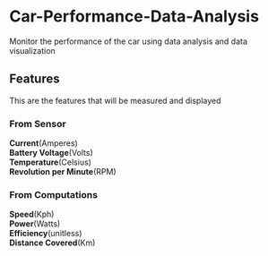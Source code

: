 # Car-Performance-Data-Analysis

Monitor the performance of the car using data analysis and data visualization

## Features
This are the features that will be measured and displayed
### From Sensor
<b>Current</b>(Amperes)<br>
<b>Battery Voltage</b>(Volts)<br>
<b>Temperature</b>(Celsius)<br>
<b>Revolution per Minute</b>(RPM)<br>
### From Computations
<b>Speed</b>(Kph)<br>
<b>Power</b>(Watts)<br>
<b>Efficiency</b>(unitless)<br>
<b>Distance Covered</b>(Km)<br>

